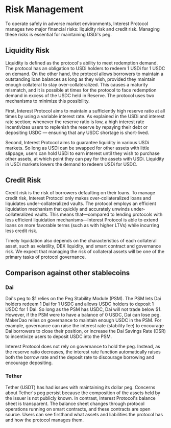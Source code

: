 # Risk Management

To operate safely in adverse market environments, Interest Protocol manages two major financial risks: liquidity risk and credit risk. Managing these risks is essential for maintaining USDi's peg.

## Liquidity Risk
Liquidity is defined as the protocol's ability to meet redemption demand. The protocol has an obligation to USDi holders to redeem 1 USDi for 1 USDC on demand. On the other hand, the protocol allows borrowers to maintain a outstanding loan balances as long as they wish, provided they maintain enough collateral to stay over-collateralized. This causes a maturity mismatch, and it is possible at times for the protocol to face redemption demand in excess of the USDC held in Reserve. The protocol uses two mechanisms to minimize this possibility.

First, Interest Protocol aims to maintain a sufficiently high reserve ratio at all times by using a variable interest rate. As explained in the USDi and interest rate section; whenever the reserve ratio is low, a high interest rate incentivizes users to replenish the reserve by repaying their debt or depositing USDC — ensuring that any USDC shortage is short-lived.

Second, Interest Protocol aims to guarantee liquidity in various USDi markets. So long as USDi can be swapped for other assets with little slippage, users can hold USDi to earn interest until they wish to purchase other assets, at which point they can pay for the assets with USDi. Liquidity in USDi markets lowers the demand to redeem USDi for USDC.

## Credit Risk

Credit risk is the risk of borrowers defaulting on their loans. To manage credit risk, Interest Protocol only makes over-collateralized loans and liquidates under-collateralized vaults. The protocol employs an efficient liquidation mechanism that quickly and accurately unwinds under-collateralized vaults. This means that—compared to lending protocols with less efficient liquidation mechanisms—Interest Protocol is able to extend loans on more favorable terms (such as with higher LTVs) while incurring less credit risk.

Timely liquidation also depends on the characteristics of each collateral asset, such as  volatility, DEX liquidity, and smart contract and governance risk. We expect that managing the risk of collateral assets will be one of the primary tasks of protocol governance.

## Comparison against other stablecoins

### Dai
Dai's peg to $1 relies on the Peg Stability Module (PSM). The PSM lets Dai holders redeem 1 Dai for 1 USDC and allows USDC holders to deposit 1 USDC for 1 Dai. So long as the PSM has USDC, Dai will not trade below $1. However, if the PSM were to have a balance of 0 USDC, Dai can lose peg. MakerDao relies on governance to maintain enough USDC in the PSM. For example, governance can raise the interest rate (stability fee) to encourage Dai borrowers to close their position, or increase the Dai Savings Rate (DSR) to incentivize users to deposit USDC into the PSM.

Interest Protocol does not rely on governance to hold the peg. Instead, as the reserve ratio decreases, the interest rate function automatically raises both the borrow rate and the deposit rate to discourage borrowing and encourage depositing.

### Tether
Tether (USDT) has had issues with maintaining its dollar peg. Concerns about Tether's peg persist because the composition of the assets held by the issuer is not publicly known. In contrast, Interest Protocol's balance sheet is transparent. The balance sheet changes through protocol operations running on smart contracts, and these contracts are open source. Users can see firsthand what assets and liabilities the protocol has and how the protocol manages them.

